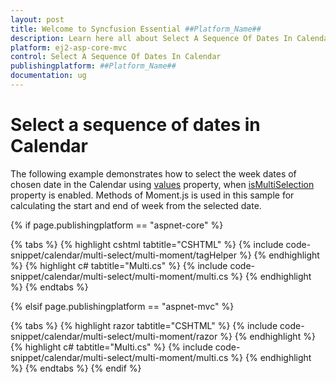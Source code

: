 ```yaml
---
layout: post
title: Welcome to Syncfusion Essential ##Platform_Name##
description: Learn here all about Select A Sequence Of Dates In Calendar of Syncfusion Essential ##Platform_Name## widgets based on HTML5 and jQuery.
platform: ej2-asp-core-mvc
control: Select A Sequence Of Dates In Calendar
publishingplatform: ##Platform_Name##
documentation: ug
---
```



# Select a sequence of dates in Calendar

The following example demonstrates how to select the week dates of chosen date in the Calendar using [values](https://help.syncfusion.com/cr/aspnetcore-js2/Syncfusion.EJ2.Calendars.Calendar.html#Syncfusion_EJ2_Calendars_Calendar_Values) property, when [isMultiSelection](https://help.syncfusion.com/cr/aspnetcore-js2/Syncfusion.EJ2.Calendars.Calendar.html#Syncfusion_EJ2_Calendars_Calendar_IsMultiSelection) property is enabled. Methods of Moment.js is used in this sample for calculating the start and end of week from the selected date.

{% if page.publishingplatform == "aspnet-core" %}

{% tabs %}
{% highlight cshtml tabtitle="CSHTML" %}
{% include code-snippet/calendar/multi-select/multi-moment/tagHelper %}
{% endhighlight %}
{% highlight c# tabtitle="Multi.cs" %}
{% include code-snippet/calendar/multi-select/multi-moment/multi.cs %}
{% endhighlight %}
{% endtabs %}

{% elsif page.publishingplatform == "aspnet-mvc" %}

{% tabs %}
{% highlight razor tabtitle="CSHTML" %}
{% include code-snippet/calendar/multi-select/multi-moment/razor %}
{% endhighlight %}
{% highlight c# tabtitle="Multi.cs" %}
{% include code-snippet/calendar/multi-select/multi-moment/multi.cs %}
{% endhighlight %}
{% endtabs %}
{% endif %}

